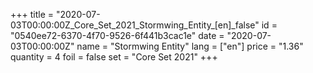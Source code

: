 +++
title = "2020-07-03T00:00:00Z_Core_Set_2021_Stormwing_Entity_[en]_false"
id = "0540ee72-6370-4f70-9526-6f441b3cac1e"
date = "2020-07-03T00:00:00Z"
name = "Stormwing Entity"
lang = ["en"]
price = "1.36"
quantity = 4
foil = false
set = "Core Set 2021"
+++
